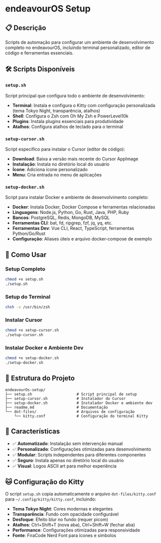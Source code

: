 # endeavourOS Setup

## 📋 Descrição

Scripts de automação para configurar um ambiente de desenvolvimento completo no endeavourOS, incluindo terminal personalizado, editor de código e ferramentas essenciais.

## 🛠️ Scripts Disponíveis

### `setup.sh`

Script principal que configura todo o ambiente de desenvolvimento:

- **Terminal**: Instala e configura o Kitty com configuração personalizada (tema Tokyo Night, transparência, atalhos)
- **Shell**: Configura o Zsh com Oh My Zsh e PowerLevel10k
- **Plugins**: Instala plugins essenciais para produtividade
- **Atalhos**: Configura atalhos de teclado para o terminal

### `setup-cursor.sh`

Script específico para instalar o Cursor (editor de código):

- **Download**: Baixa a versão mais recente do Cursor AppImage
- **Instalação**: Instala no diretório local do usuário
- **Ícone**: Adiciona ícone personalizado
- **Menu**: Cria entrada no menu de aplicações

### `setup-docker.sh`

Script para instalar Docker e ambiente de desenvolvimento completo:

- **Docker**: Instala Docker, Docker Compose e ferramentas relacionadas
- **Linguagens**: Node.js, Python, Go, Rust, Java, PHP, Ruby
- **Bancos**: PostgreSQL, Redis, MongoDB, MySQL
- **Ferramentas CLI**: bat, fd, ripgrep, fzf, jq, yq, etc.
- **Ferramentas Dev**: Vue CLI, React, TypeScript, ferramentas Python/Go/Rust
- **Configuração**: Aliases úteis e arquivo docker-compose de exemplo

## 🚀 Como Usar

### Setup Completo

```bash
chmod +x setup.sh
./setup.sh
```

### Setup do Terminal

```bash
chsh -s /usr/bin/zsh
```

### Instalar Cursor

```bash
chmod +x setup-cursor.sh
./setup-cursor.sh
```

### Instalar Docker e Ambiente Dev

```bash
chmod +x setup-docker.sh
./setup-docker.sh
```

## 📁 Estrutura do Projeto

```
endeavourOs-setup/
├── setup.sh                    # Script principal de setup
├── setup-cursor.sh             # Instalador do Cursor
├── setup-docker.sh             # Instalador Docker e ambiente dev
├── readme.md                   # Documentação
└── dot-files/                  # Arquivos de configuração
    └── kitty.conf              # Configuração do terminal Kitty
```

## 🎯 Características

- ✅ **Automatizado**: Instalação sem intervenção manual
- ✅ **Personalizado**: Configurações otimizadas para desenvolvimento
- ✅ **Modular**: Scripts independentes para diferentes componentes
- ✅ **Seguro**: Instala apenas no diretório local do usuário
- ✅ **Visual**: Logos ASCII art para melhor experiência

## 🐱 Configuração do Kitty

O script `setup.sh` copia automaticamente o arquivo `dot-files/kitty.conf` para `~/.config/kitty/kitty.conf`, incluindo:

- **Tema Tokyo Night**: Cores modernas e elegantes
- **Transparência**: Fundo com opacidade configurável
- **Desfoque**: Efeito blur no fundo (requer picom)
- **Atalhos**: Ctrl+Shift+T (nova aba), Ctrl+Shift+W (fechar aba)
- **Performance**: Configurações otimizadas para responsividade
- **Fonte**: FiraCode Nerd Font para ícones e símbolos
